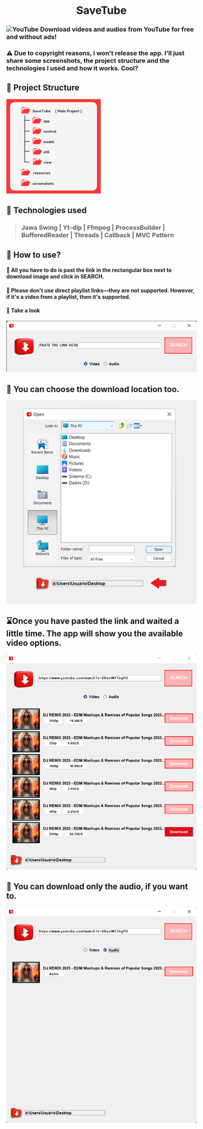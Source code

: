 <div align="center"> 
<h1> SaveTube </h1>
</div>
  
### ![YouTube](https://img.shields.io/badge/YouTube-%23FF0000.svg?style=for-the-badge&logo=YouTube&logoColor=white) Download videos and audios from YouTube for free and without ads!

### ⚠️ Due to copyright reasons, i won't release the app. I'll just share some screenshots, the project structure and the technologies I used and how it works. Cool?
##

## 📂 Project Structure

![Project-Structure](screenshots/project_structure.png)
##
## 🤖 Technologies used

> ### Jawa Swing | Yt-dlp | Ffmpeg | ProcessBuilder | BufferedReader | Threads | Callback | MVC Pattern

##
## 🤔 How to use?

#### 🔗 All you have to do is past the link in the rectangular box next to download image and click in SEARCH.
#### 🚫 Please don't use direct playlist links—they are not supported. However, if it's a video from a playlist, then it's supported.

#### 👀 Take a look
![PASTE-LINK](screenshots/paste_link_video.png)

##

## 📂 You can choose the download location too.
![DOWNLOAD-PATH](screenshots/download_path.png)

##


## ⌛Once you have pasted the link and waited a little time. The app will show you the available video options.

![VIDEOS-OPTIONS](screenshots/video_options.png)

##


## 🎵 You can download only the audio, if you want to.
![AUDIO](screenshots\audio.png)
